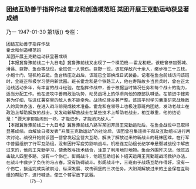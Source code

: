### 团结互助善于指挥作战  霍龙和创造模范班  某团开展王克勤运动获显著成绩
乃一
1947-01-30
第1版()
专栏：

    团结互助善于指挥作战
    霍龙和创造模范班
    某团开展王克勤运动获显著成绩
    【本报冀鲁豫前线二十九日电】冀鲁豫前线又出现了一个模范班——霍龙和班。该班曾参加鄄城、滑县、巨野、鱼台等战役，全班仅一人微伤。巨野一役，该班俘敌六十余人，缴步枪三十五枝，小炮十门，轻机枪五挺。鱼台杨庄之战后，该班已全部换成日式装备。记者在鱼台前线访问该班时，全班正积极学习使用新武器。班长霍龙和是个铁路工人，他在寿阳故乡当民兵时，曾在正太沿线活动多年，有丰富的战斗经验。在指挥作战中，善于根据当时情况任务和每个战士的能力，适当分配工作。他在进攻中善用政治功势，动员战场上的俘虏向他的原部队喊话。在前进中搜索甚为仔细，钻进红薯窑里的敌人也不能幸免。战场纪律亦甚严整。该班平时学习着重研究战胜敌人的具体办法，在进入战斗前完成技术准备。霍龙和在领导上也极注意班内团结，发动老战士在政治上帮助解放的战士，又发动新解放战士在某些技术上帮助老战士，相互尊重，他的结论是：“要大家都能闹到一块，才能进步，才能消灭敌人。”
    【本报冀鲁豫前线二十九日电】冀鲁豫前线八路军某团开展王克勤运动后，在鱼金战役中已取得显著成绩。自解放日报发表“开展王克勤运动”的社论后，该团曾召集连排干部及互助组长进行两次讨论。战役开始前该团一营曾发起全营大互助，解决了解放过来的新战士的鞋袜困难。在行军中普遍组织了行军互助组，没有因行军疲劳影响战斗。机枪连互助组长纪学奉是鄄城战役中解放过来的，他向王克勤学习，使勇敢与技术结合，注意了利用地形地物。鱼台外围歼灭战，他班追击敌人四里多路，没有一个伤亡。彭阁战斗，他班互助组长卜绍天运用王克勤班战场救护办法，在战斗中救护了负伤的冯占春，没有防碍战斗。彭阁战斗中，三班由于战场互助作得好，没有一个伤亡，接连完成突破前沿、纵深发展、攻击碉堡的三次任务。大阳湖解放过来的王金保在互助组的帮助下，进行喊话，使三个蒋军放下武器。
            （乃一）
